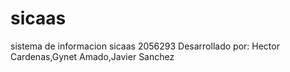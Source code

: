 # sicaas
sistema de informacion sicaas 2056293
Desarrollado por: Hector Cardenas,Gynet Amado,Javier Sanchez
